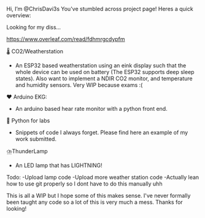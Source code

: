 Hi, I’m @ChrisDavi3s 
You've stumbled across project page! Heres a quick overview: 

Looking for my diss... 

https://www.overleaf.com/read/fdhmrgcdypfm


🌡️ CO2/Weatherstation
- An ESP32 based weatherstation using an eink display such that the whole device can be used on battery (The ESP32 supports deep sleep states). Also want to implement a NDIR CO2 monitor, and temperature and humidity sensors. Very WIP because exams :(

❤️ Arduino EKG:
- An arduino based hear rate monitor with a python front end. 

🥼 Python for labs
- Snippets of code I always forget. Please find here an example of my work submitted.

⛈️ThunderLamp
- An LED lamp that has LIGHTNING!

Todo:
-Upload lamp code
-Upload more weather station code
-Actually lean how to use git properly so I dont have to do this manually uhh

This is all a WIP but I hope some of this makes sense. I've never formally been taught any code so a lot of this is very much a mess. Thanks for looking!





<!---
ChrisDavi3s/ChrisDavi3s is a ✨ special ✨ repository because its `README.md` (this file) appears on your GitHub profile.
You can click the Preview link to take a look at your changes.
--->
